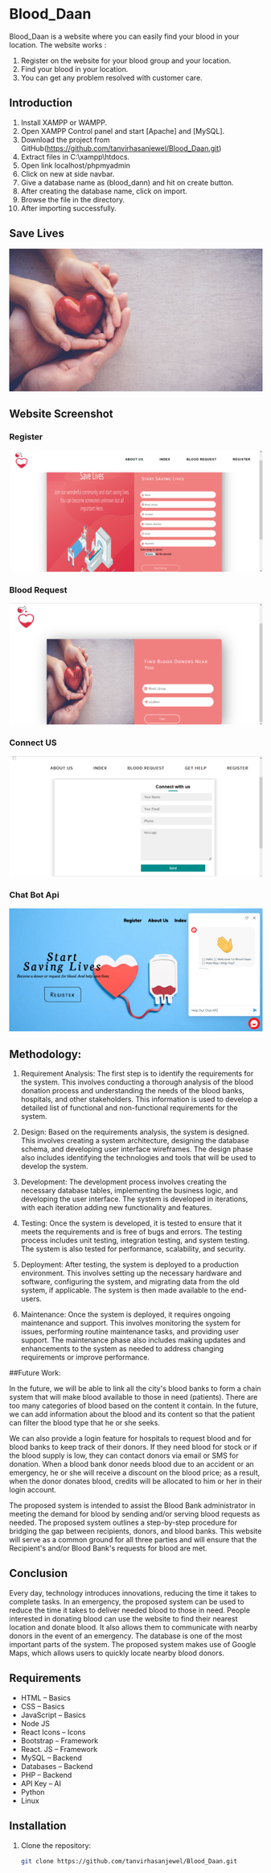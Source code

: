 # Blood_Daan

Blood_Daan is a website where you can easily find your blood in your location. The website works :

1. Register on the website for your blood group and your location.
2. Find your blood in your location.
3. You can get any problem resolved with customer care.

## Introduction

1. Install XAMPP or WAMPP.
2. Open XAMPP Control panel and start [Apache] and [MySQL].
3. Download the project from GitHub(https://github.com/tanvirhasanjewel/Blood_Daan.git)
4. Extract files in C:\xampp\htdocs.
5. Open link localhost/phpmyadmin
6. Click on new at side navbar.
7. Give a database name as (blood_dann) and hit on create button.
8. After creating the database name, click on import.
9. Browse the file in the directory.
10. After importing successfully.
    
## Save Lives

![image alt](https://github.com/tanvirhasanjewel/Blood_Daan/blob/main/Image/blood.jpg)

## Website Screenshot

### Register

![image alt](https://github.com/tanvirhasanjewel/Blood_Daan/blob/main/Image/Register.png)

### Blood Request

![image alt](https://github.com/tanvirhasanjewel/Blood_Daan/blob/main/Image/Blood%20Request.png)

### Connect US

![image alt](https://github.com/tanvirhasanjewel/Blood_Daan/blob/main/Image/Connect%20Us.png)

### Chat Bot Api

![image alt](https://github.com/tanvirhasanjewel/Blood_Daan/blob/main/Image/Chat%20Bot%20API.png)

## Methodology:

1. Requirement Analysis: The first step is to identify the requirements for the system. This involves conducting a thorough analysis of the blood donation process and understanding the needs of the blood banks, hospitals, and other stakeholders. This information is used to develop a detailed list of functional and non-functional requirements for the system.

2. Design: Based on the requirements analysis, the system is designed. This involves creating a system architecture, designing the database schema, and developing user interface wireframes. The design phase also includes identifying the technologies and tools that will be used to develop the system.

3. Development: The development process involves creating the necessary database tables, implementing the business logic, and developing the user interface. The system is developed in iterations, with each iteration adding new functionality and features.

4. Testing: Once the system is developed, it is tested to ensure that it meets the requirements and is free of bugs and errors. The testing process includes unit testing, integration testing, and system testing. The system is also tested for performance, scalability, and security.

5. Deployment: After testing, the system is deployed to a production environment. This involves setting up the necessary hardware and software, configuring the system, and migrating data from the old system, if applicable. The system is then made available to the end-users.

6. Maintenance: Once the system is deployed, it requires ongoing maintenance and support. This involves monitoring the system for issues, performing routine maintenance tasks, and providing user support. The maintenance phase also includes making updates and enhancements to the system as needed to address changing requirements or improve performance.


##Future Work:

In the future, we will be able to link all the city's blood banks to form a chain system that will make blood available to those in need (patients). There are too many categories of blood based on the content it contain. In the future, we can add information about the blood and its content so that the patient can filter the blood type that he or she seeks.

We can also provide a login feature for hospitals to request blood and for blood banks to keep track of their donors. If they need blood for stock or if the blood supply is low, they can contact donors via email or SMS for donation. When a blood bank donor needs blood due to an accident or an emergency, he or she will receive a discount on the blood price; as a result, when the donor donates blood, credits will be allocated to him or her in their login account.

The proposed system is intended to assist the Blood Bank administrator in meeting the demand for blood by sending and/or serving blood requests as needed. The proposed system outlines a step-by-step procedure for bridging the gap between recipients, donors, and blood banks. This website will serve as a common ground for all three parties and will ensure that the Recipient's and/or Blood Bank's requests for blood are met.

## Conclusion

Every day, technology introduces innovations, reducing the time it takes to complete tasks. In an emergency, the proposed system can be used to reduce the time it takes to deliver needed blood to those in need. People interested in donating blood can use the website to find their nearest location and donate blood. It also allows them to communicate with nearby donors in the event of an emergency. The database is one of the most important parts of the system. The proposed system makes use of Google Maps, which allows users to quickly locate nearby blood donors.

## Requirements

- HTML – Basics
- CSS – Basics
- JavaScript – Basics
- Node JS
- React Icons – Icons
- Bootstrap – Framework
- React. JS – Framework
- MySQL – Backend
- Databases – Backend
- PHP – Backend
- API Key – AI
- Python
- Linux

## Installation

1. Clone the repository:
   ```bash
   git clone https://github.com/tanvirhasanjewel/Blood_Daan.git
